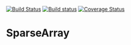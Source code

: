 [![Build Status](https://travis-ci.org/INGEOTEC/SparseArray.svg?branch=master)](https://travis-ci.org/INGEOTEC/SparseArray)
[![Build status](https://ci.appveyor.com/api/projects/status/4xsrgra53y48pnni?svg=true)](https://ci.appveyor.com/project/mgraffg/sparsearray)
[![Coverage Status](https://coveralls.io/repos/github/INGEOTEC/SparseArray/badge.svg?branch=master)](https://coveralls.io/github/INGEOTEC/SparseArray?branch=master)


# SparseArray

